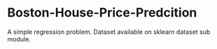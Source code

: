 # Boston-House-Price-Predcition
A simple regression problem. Dataset available on sklearn dataset sub module.
